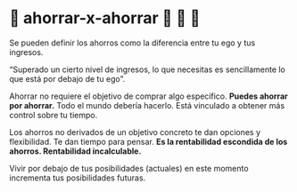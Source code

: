 # 🤑 ahorrar-x-ahorrar 💸 💸 💸

Se pueden definir los ahorros como la diferencia entre tu ego y tus ingresos. 

“Superado un cierto nivel de ingresos, lo que necesitas es sencillamente lo que está por debajo de tu ego”.

Ahorrar no requiere el objetivo de comprar algo específico. **Puedes ahorrar por ahorrar.** Todo el mundo debería hacerlo. Está vinculado a obtener más control sobre tu tiempo. 

Los ahorros no derivados de un objetivo concreto te dan opciones y flexibilidad. Te dan tiempo para pensar. **Es la rentabilidad escondida de los ahorros. Rentabilidad incalculable.** 

Vivir por debajo de tus posibilidades (actuales) en este momento incrementa tus posibilidades futuras.
